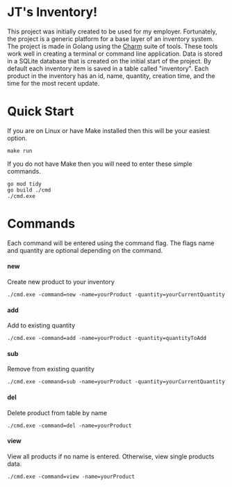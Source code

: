 # JT's Inventory!

This project was initially created to be used for my employer. Fortunately, the project is a
generic platform for a base layer of an inventory system. The project is made in Golang
using the [Charm](https://charm.sh/) suite of tools. These tools work well in creating a terminal or command line 
application. Data is stored in a SQLite database that is created on the initial start of the project. 
By default each inventory item is saved in a table called "inventory". Each product in the
 inventory has an id, name, quantity, creation time, and the time for the most recent update.


# Quick Start

If you are on Linux or have Make installed then this will be your easiest option.
```
make run
```

If you do not have Make then you will need to enter these simple commands.
```
go mod tidy
go build ./cmd
./cmd.exe
``` 
# Commands
Each command will be entered using the command flag. The flags name and quantity are optional
depending on the command.
#### new
Create new product to your inventory
```
./cmd.exe -command=new -name=yourProduct -quantity=yourCurrentQuantity
```
#### add
Add to existing quantity
```
./cmd.exe -command=add -name=yourProduct -quantity=quantityToAdd
```
#### sub
Remove from existing quantity
```
./cmd.exe -command=sub -name=yourProduct -quantity=yourCurrentQuantity
```
#### del
Delete product from table by name
```
./cmd.exe -command=del -name=yourProduct
```
#### view
View all products if no name is entered. Otherwise, view single products data.
```
./cmd.exe -command=view -name=yourProduct
```
